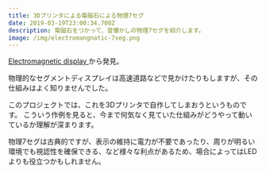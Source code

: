 ```yaml
---
title: 3Dプリンタによる電磁石による物理7セグ
date: 2019-03-19T23:00:34.700Z
description: 電磁石をつかって、昔懐かしの物理7セグを紹介します。
image: /img/electromangnatic-7seg.png
---
```

[Electromagnetic display](http://www.nonan.net/nkruse/electromagnetic_7-segment_display)から発見。

物理的なセグメントディスプレイは高速道路などで見かけたりもしますが、その仕組みはよく知りませんでした。

このプロジェクトでは、これを3Dプリンタで自作してしまおうというものです。
こういう作例を見ると、今まで何気なく見ていた仕組みがどうやって動いているか理解が深まります。

物理7セグは古典的ですが、表示の維持に電力が不要であったり、周りが明るい環境でも視認性を確保できる、など様々な利点があるため、場合によってはLEDよりも役立つかもしれません。
